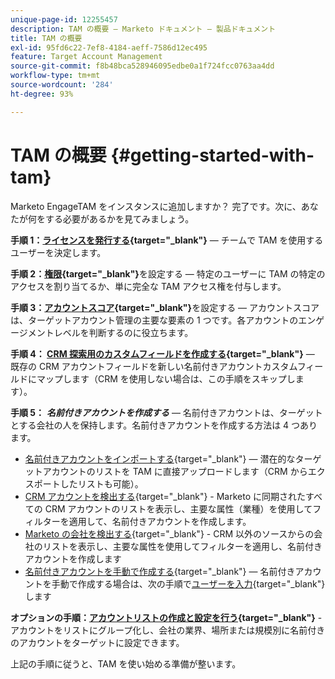 ```yaml
---
unique-page-id: 12255457
description: TAM の概要 — Marketo ドキュメント — 製品ドキュメント
title: TAM の概要
exl-id: 95fd6c22-7ef8-4184-aeff-7586d12ec495
feature: Target Account Management
source-git-commit: f8b48bca528946095edbe0a1f724fcc0763aa4dd
workflow-type: tm+mt
source-wordcount: '284'
ht-degree: 93%

---
```


# TAM の概要 {#getting-started-with-tam}

Marketo EngageTAM をインスタンスに追加しますか？ 完了です。次に、あなたが何をする必要があるかを見てみましょう。

**手順 1：[ライセンスを発行する](/help/marketo/product-docs/target-account-management/setup-tam/issue-a-license.md){target="_blank"}** — チームで TAM を使用するユーザーを決定します。

**手順 2：[権限](/help/marketo/product-docs/target-account-management/setup-tam/permissions.md){target="_blank"}**&#x200B;を設定する — 特定のユーザーに TAM の特定のアクセスを割り当てるか、単に完全な TAM アクセス権を付与します。

**手順 3：[アカウントスコア](/help/marketo/product-docs/target-account-management/setup-tam/account-score.md){target="_blank"}**&#x200B;を設定する — アカウントスコアは、ターゲットアカウント管理の主要な要素の 1 つです。各アカウントのエンゲージメントレベルを判断するのに役立ちます。

**手順 4： [CRM 探索用のカスタムフィールドを作成する](/help/marketo/product-docs/target-account-management/setup-tam/create-a-custom-field-for-crm-discovery.md){target="_blank"}** — 既存の CRM アカウントフィールドを新しい名前付きアカウントカスタムフィールドにマップします（CRM を使用しない場合は、この手順をスキップします）。

**手順 5：** **_名前付きアカウントを作成する_** — 名前付きアカウントは、ターゲットとする会社の人を保持します。名前付きアカウントを作成する方法は 4 つあります。

* [名前付きアカウントをインポートする](/help/marketo/product-docs/target-account-management/target/named-accounts/import-named-accounts.md){target="_blank"} — 潜在的なターゲットアカウントのリストを TAM に直接アップロードします（CRM からエクスポートしたリストも可能）。
* [CRM アカウントを検出する](/help/marketo/product-docs/target-account-management/target/named-accounts/discover-accounts.md#discover-crm-accounts){target="_blank"} - Marketo に同期されたすべての CRM アカウントのリストを表示し、主要な属性（業種）を使用してフィルターを適用して、名前付きアカウントを作成します。
* [Marketo の会社を検出する](/help/marketo/product-docs/target-account-management/target/named-accounts/discover-accounts.md#discover-marketo-companies){target="_blank"} - CRM 以外のソースからの会社のリストを表示し、主要な属性を使用してフィルターを適用し、名前付きアカウントを作成します
* [名前付きアカウントを手動で作成する](/help/marketo/product-docs/target-account-management/target/named-accounts/create-a-named-account.md){target="_blank"} — 名前付きアカウントを手動で作成する場合は、次の手順で[ユーザーを入力](/help/marketo/product-docs/target-account-management/target/named-accounts/add-people-to-a-named-account.md){target="_blank"}します

**オプションの手順：[アカウントリストの作成と設定を行う](/help/marketo/product-docs/target-account-management/target/account-lists.md#create-a-new-account-list){target="_blank"}** - アカウントをリストにグループ化し、会社の業界、場所または規模別に名前付きのアカウントをターゲットに設定できます。

上記の手順に従うと、TAM を使い始める準備が整います。
